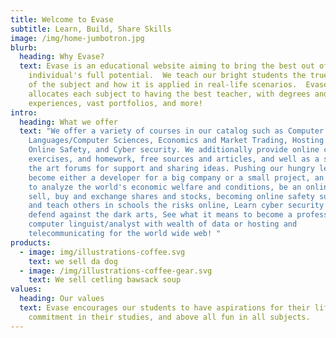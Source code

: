 ```yaml
---
title: Welcome to Evase
subtitle: Learn, Build, Share Skills
image: /img/home-jumbotron.jpg
blurb:
  heading: Why Evase?
  text: Evase is an educational website aiming to bring the best out of an
    individual's full potential.  We teach our bright students the true meaning
    of the subject and how it is applied in real-life scenarios.  Evase
    allocates each subject to having the best teacher, with degrees and worldly
    experiences, vast portfolios, and more!
intro:
  heading: What we offer
  text: "We offer a variety of courses in our catalog such as Computer
    Languages/Computer Sciences, Economics and Market Trading, Hosting online,
    Online Safety, and Cyber security. We additionally provide online classes,
    exercises, and homework, free sources and articles, and well as a state of
    the art forums for support and sharing ideas. Pushing our hungry learners to
    become either a developer for a big company or a small project, an economist
    to analyze the world's economic welfare and conditions, be an online trader,
    sell, buy and exchange shares and stocks, becoming online safety supervisor
    and teach others in schools the risks online, Learn cyber security and
    defend against the dark arts, See what it means to become a professional
    computer linguist/analyst with wealth of data or hosting and
    telecommunicating for the world wide web! "
products:
  - image: img/illustrations-coffee.svg
    text: we sell da dog
  - image: /img/illustrations-coffee-gear.svg
    text: We sell cetling bawsack soup
values:
  heading: Our values
  text: Evase encourages our students to have aspirations for their life goals,
    commitment in their studies, and above all fun in all subjects.
---
```

